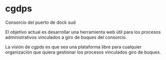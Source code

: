 # cgdps
Consorcio del puerto de dock sud 

El objetivo actual es desarrollar una herramienta web útil para los procesos administrativos vinculados a giro de buques del consorcio.

La visión de cgpds es que sea una plataforma libre para cualquier organización que quiera gestionar los procesos vinculados giro de buques.



